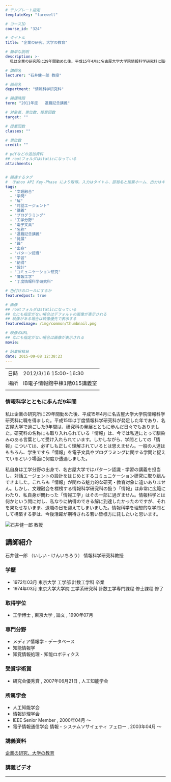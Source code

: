```yaml
---
# テンプレート指定
templateKey: "farewell"

# コースID
course_id: "324"

# タイトル
title: "企業の研究、大学の教育"

# 簡単な説明
description: >-
  私は企業の研究所に29年間勤めた後、平成15年4月に名古屋大学大学院情報科学研究科に職を得ました。平成15年は丁度情報科学研究科が発足した年であり、名古屋大学で過ごした9年間は、研究科の発展とともに歩んだ日々でもありました。研究科の名称にも取り入れられている「情報」は、今では私達にとって馴染みのある言葉として受け入れられています。しかしながら、学問としての「情報」については、必ずしも正しく理解 ....

# 講師名
lecturer: "石井健一郎 教授"

# 部局名
department: "情報科学研究科"

# 開講時限
term: "2011年度	退職記念講義"

# 対象者、単位数、授業回数
target: ""

# 授業回数
classes: ""

# 単位数
credit: ""

# pdfなどの追加資料
## rootフォルダはstaticになっている
attachments:


# 関連するタグ
# （Yahoo API Key-Phase により取得。入力はタイトル、部局名と授業ホーム、出力はキーフレーズ（tags））
tags:
  - "文理融合"
  - "学問"
  - "解"
  - "対話エージェント"
  - "講義"
  - "プログラミング"
  - "工学分野"
  - "電子文具"
  - "名称"
  - "退職記念講義"
  - "発展"
  - "職"
  - "出身"
  - "パターン認識"
  - "学習"
  - "納得"
  - "設計"
  - "コミュニケーション研究"
  - "情報工学"
  - "丁度情報科学研究科"

# 色付けのロールにするか
featuredpost: true

# 画像
## rootフォルダはstaticになっている
## なにも指定がない場合はデフォルトの画像が表示される
## 映像がある場合は映像優先で表示する
featuredimage: /img/common/thumbnail.png

# 映像のURL
## なにも指定がない場合は画像が表示される
movie: 

# 記事投稿日
date: 2015-09-08 12:38:23
---
```


|   |   |
|---|---|
| 日時 | 2012/3/16  15:00-16:30 |
| 場所 | IB電子情報館中棟1階015講義室 |
|   |   |


### 情報科学とともに歩んだ9年間

私は企業の研究所に29年間勤めた後、平成15年4月に名古屋大学大学院情報科学研究科に職を得ました。平成15年は丁度情報科学研究科が発足した年であり、名古屋大学で過ごした9年間は、研究科の発展とともに歩んだ日々でもありました。研究科の名称にも取り入れられている「情報」は、今では私達にとって馴染みのある言葉として受け入れられています。しかしながら、学問としての「情報」については、必ずしも正しく理解されているとは思えません。一般の人達はもちろん、学生ですら「情報」を電子文具やプログラミングに関する学問と捉えているという場面に何度か遭遇しました。

私自身は工学分野の出身で、名古屋大学ではパターン認識・学習の講義を担当し、対話エージェントの設計をはじめとするコミュニケーション研究に取り組んできました。これらも「情報」が関わる魅力的な研究・教育対象に違いありません。しかし、文理融合を標榜する情報科学研究科の扱う「情報」は非常に広範にわたり、私自身が関わった「情報工学」はその一部に過ぎません。情報科学とは何かという問に対し、私なりに納得のできる解に到達したかったのですが、それを果たせないまま、退職の日を迎えてしまいました。情報科学を理想的な学問として構築する夢は、今後活躍が期待される若い皆様方に託したいと思います。


![石井健一郎 教授](https://ocw.nagoya-u.jp/files/324/s_ishii.jpg) 

## 講師紹介

石井健一郎 （いしい・けんいちろう） 情報科学研究科教授

### 学歴

* 1972年03月 東京大学 工学部 計数工学科 卒業
* 1974年03月 東京大学大学院 工学系研究科 計数工学専門課程 修士課程 修了 </ul>
### 取得学位

* 工学博士 , 東京大学 , 論文 , 1990年07月 </ul>
### 専門分野

* メディア情報学・データベース
* 知能情報学
* 知覚情報処理・知能ロボティクス </ul>
### 受賞学術賞

* 研究会優秀賞 , 2007年06月21日 , 人工知能学会 </ul>
### 所属学会

* 人工知能学会
* 情報処理学会
* IEEE Senior Member , 2000年04月 〜
* 電子情報通信学会 情報・システムソサイェティ フェロー , 2003年04月 〜 </ul>


### 講義資料

[企業の研究、大学の教育](https://ocw.nagoya-u.jp/files/324/new_ishii_materials.pdf) 

### 講義ビデオ


-----